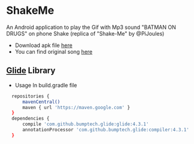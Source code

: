 # ShakeMe
An Android application to play the Gif with Mp3 sound "BATMAN ON DRUGS" on phone Shake (replica of "Shake-Me" by @PiJoules)

- Download apk file [here](https://github.com/AlphaBAT69/ShakeMe/raw/master/apk/ShakeMe.apk)
- You can find original song [here](https://www.youtube.com/watch?v=MlW7T0SUH0E)
## [Glide](https://github.com/bumptech/glide) Library
  - Usage
  In build.gradle file
  ```bash
    repositories {
        mavenCentral()
        maven { url 'https://maven.google.com' }
    }
    dependencies {
        compile 'com.github.bumptech.glide:glide:4.3.1'
        annotationProcessor 'com.github.bumptech.glide:compiler:4.3.1'
    }
  ```
